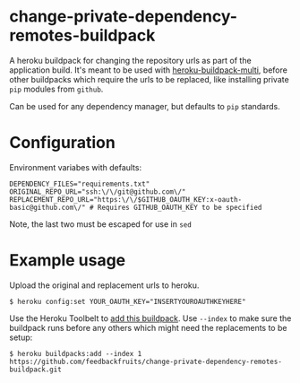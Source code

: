 # change-private-dependency-remotes-buildpack

A heroku buildpack for changing the repository urls as part of the application build.
It's meant to be used with [heroku-buildpack-multi](https://github.com/heroku/heroku-buildpack-multi),
before other buildpacks which require the urls to be replaced, like installing private `pip` modules from `github`.

Can be used for any dependency manager, but defaults to `pip` standards.

# Configuration
Environment variabes with defaults:
```
DEPENDENCY_FILES="requirements.txt"
ORIGINAL_REPO_URL="ssh:\/\/git@github.com\/"
REPLACEMENT_REPO_URL="https:\/\/$GITHUB_OAUTH_KEY:x-oauth-basic@github.com\/" # Requires GITHUB_OAUTH_KEY to be specified
```
Note, the last two must be escaped for use in `sed`

# Example usage

Upload the original and replacement urls to heroku.

``` sh-session
$ heroku config:set YOUR_OAUTH_KEY="INSERTYOUROAUTHKEYHERE"
```

Use the Heroku Toolbelt to
[add this buildpack](https://devcenter.heroku.com/articles/using-multiple-buildpacks-for-an-app#adding-a-buildpack).
Use `--index` to make sure the buildpack runs before any others which might need
the replacements to be setup:

``` sh-session
$ heroku buildpacks:add --index 1 https://github.com/feedbackfruits/change-private-dependency-remotes-buildpack.git
```
